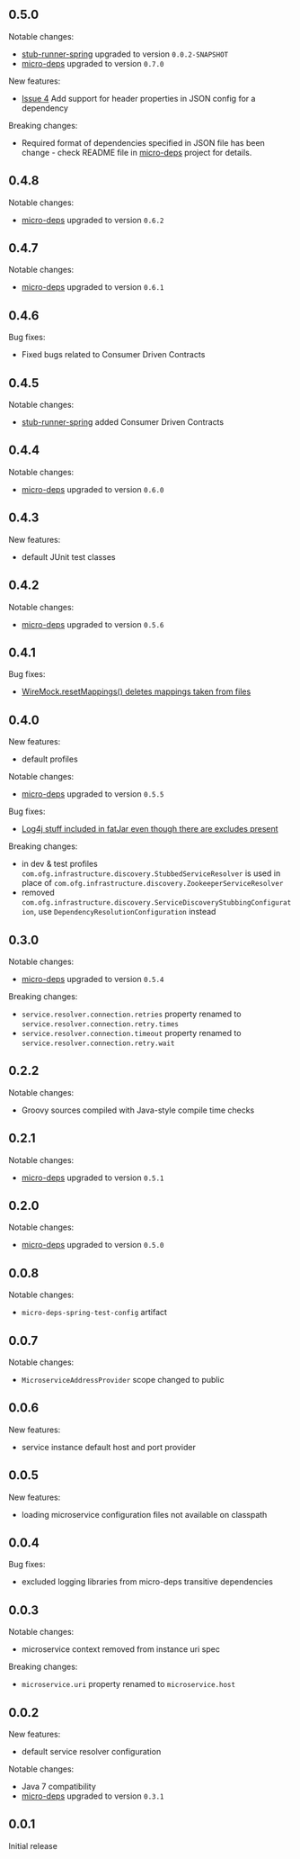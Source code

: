 0.5.0
------
Notable changes:
* [stub-runner-spring](https://github.com/4finance/stub-runner-spring) upgraded to version `0.0.2-SNAPSHOT`
* [micro-deps](https://github.com/4finance/micro-deps) upgraded to version `0.7.0`

New features:
* [Issue 4](https://github.com/4finance/micro-deps-spring-config/issues/4) Add support for header properties in JSON config for a dependency

Breaking changes:
* Required format of dependencies specified in JSON file has been change - check README file in [micro-deps](https://github.com/4finance/micro-deps) project for details.

0.4.8
------
Notable changes:
* [micro-deps](https://github.com/4finance/micro-deps) upgraded to version `0.6.2`

0.4.7
------
Notable changes:
* [micro-deps](https://github.com/4finance/micro-deps) upgraded to version `0.6.1`

0.4.6
------
Bug fixes:
* Fixed bugs related to Consumer Driven Contracts

0.4.5
------
Notable changes:
* [stub-runner-spring](https://github.com/4finance/stub-runner-spring) added Consumer Driven Contracts

0.4.4
------
Notable changes:
* [micro-deps](https://github.com/4finance/micro-deps) upgraded to version `0.6.0`

0.4.3
-----
New features:
* default JUnit test classes

0.4.2
------
Notable changes:
* [micro-deps](https://github.com/4finance/micro-deps) upgraded to version `0.5.6`

0.4.1
------
Bug fixes:
* [WireMock.resetMappings() deletes mappings taken from files](https://github.com/4finance/micro-deps-spring-config/issues/3)

0.4.0
-----
New features:
* default profiles

Notable changes:
* [micro-deps](https://github.com/4finance/micro-deps) upgraded to version `0.5.5`

Bug fixes:
* [Log4j stuff included in fatJar even though there are excludes present](https://github.com/4finance/micro-deps-spring-config/issues/1)

Breaking changes:
* in dev & test profiles `com.ofg.infrastructure.discovery.StubbedServiceResolver` is used in place of `com.ofg.infrastructure.discovery.ZookeeperServiceResolver`
* removed `com.ofg.infrastructure.discovery.ServiceDiscoveryStubbingConfiguration`, use `DependencyResolutionConfiguration` instead

0.3.0
-----
Notable changes:
* [micro-deps](https://github.com/4finance/micro-deps) upgraded to version `0.5.4`

Breaking changes:
* `service.resolver.connection.retries` property renamed to `service.resolver.connection.retry.times`
* `service.resolver.connection.timeout` property renamed to `service.resolver.connection.retry.wait`

0.2.2
-----
Notable changes:
* Groovy sources compiled with Java-style compile time checks 

0.2.1
-----
Notable changes:
* [micro-deps](https://github.com/4finance/micro-deps) upgraded to version `0.5.1`

0.2.0
-----
Notable changes:
* [micro-deps](https://github.com/4finance/micro-deps) upgraded to version `0.5.0`

0.0.8
-----
Notable changes:
* `micro-deps-spring-test-config` artifact 

0.0.7
-----
Notable changes:
* `MicroserviceAddressProvider` scope changed to public

0.0.6
-----
New features:
* service instance default host and port provider

0.0.5
-----
New features:
* loading microservice configuration files not available on classpath

0.0.4
-----
Bug fixes:
* excluded logging libraries from micro-deps transitive dependencies

0.0.3
-----
Notable changes:
* microservice context removed from instance uri spec

Breaking changes:
* `microservice.uri` property renamed to `microservice.host`

0.0.2
-----
New features:
* default service resolver configuration

Notable changes:
* Java 7 compatibility
* [micro-deps](https://github.com/4finance/micro-deps) upgraded to version `0.3.1`

0.0.1
-----
Initial release